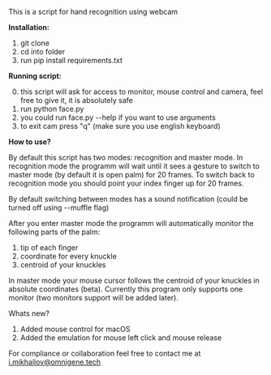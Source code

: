 This is a script for hand recognition using webcam

**Installation:**

1) git clone
2) cd into folder
3) run pip install requirements.txt

**Running script:**

0) this script will ask for access to monitor, mouse control and camera, feel free to give it, it is absolutely safe
1) run python face.py
2) you could run face.py --help if you want to use arguments
3) to exit cam press "q" (make sure you use english keyboard)

**How to use?**

By default this script has two modes: recognition and master mode. In recognition mode the programm will wait until it sees a gesture to switch to master mode (by default it is open palm) for 20 frames. To switch back to recognition mode you should point your index finger up for 20 frames.

By default switching between modes has a sound notification (could be turned off using --muffle flag)

After you enter master mode the programm will automatically monitor the following parts of the palm:
1) tip of each finger
2) coordinate for every knuckle
3) centroid of your knuckles

In master mode your mouse cursor follows the centroid of your knuckles in absolute coordinates (beta). Currently this program only supports one monitor (two monitors support will be added later).

Whats new?
1) Added mouse control for macOS
2) Added the emulation for mouse left click and mouse release

For compliance or collaboration feel free to contact me at i.mikhailov@omnigene.tech
